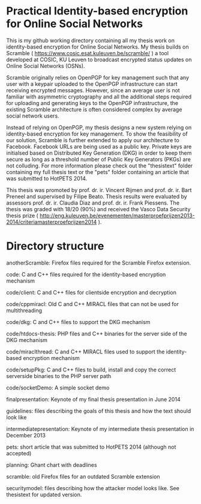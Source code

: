 Practical Identity-based encryption for Online Social Networks
======

This is my github working directory containing all my thesis work on identity-based encryption for Online Social Networks. My thesis builds on Scramble ( https://www.cosic.esat.kuleuven.be/scramble/ ) a tool developed at COSIC, KU Leuven to broadcast encrypted status updates on Online Social Networks (OSNs).

Scramble originally relies on OpenPGP for key management such that any user with a keypair uploaded to the OpenPGP infrastructure can start receiving encrypted messages. However, since an average user is not familiar with asymmetric cryptography and all the additional steps required for uploading and generating keys to the OpenPGP infrastructure, the existing Scramble architecture is often considered complex by average social network users.

Instead of relying on OpenPGP, my thesis designs a new system relying on identity-based encryption for key management. To show the feasibility of our solution, Scramble is further extended to apply our architecture to Facebook. Facebook URLs are being used as a public key. Private keys are initialsed based on Distributed Key Generation (DKG) in order to keep them secure as long as a threshold number of Public Key Generators (PKGs) are not colluding. For more information please check out the "thesistext" folder containing my full thesis text or the "pets" folder containing an article that was submitted to HotPETS 2014.

This thesis was promoted by prof. dr. ir. Vincent Rijmen and prof. dr. ir. Bart Preneel and supervised by Filipe Beato. Thesis results were evaluated by assessors prof. dr. ir. Claudia Diaz and prof. dr. ir. Frank Piessens. The thesis was graded with 18/20 (90%) and received the Vasco Data Security thesis prize ( http://eng.kuleuven.be/evenementen/masterproefprijzen2013-2014/criteriamasterproefprijzen2014 ).

Directory structure
=====
anotherScramble:          Firefox files required for the Scramble Firefox extension.

code:                     C and C++ files required for the identity-based encryption mechanism

 code/client:             C and C++ files for clientside encryption and decryption
 
 code/cppmiracl:          Old C and C++ MIRACL files that can not be used for multithreading
 
 code/dkg:                C and C++ files to support the DKG mechanism
 
 code/htdocs-thesis:      PHP files and C++ binaries for the server side of the DKG mechanism
 
 code/miraclthread:       C and C++ MIRACL files used to support the identity-based encryption mechanism
 
 code/setupPkg:           C and C++ files to build, install and copy the correct serverside binaries to the PHP server path
 
 code/socketDemo:         A simple socket demo
 
finalpresentation:        Keynote of my final thesis presentation in June 2014

guidelines:               files describing the goals of this thesis and how the text should look like

intermediatepresentation: Keynote of my intermediate thesis presentation in December 2013

pets:                     short article that was submitted to HotPETS 2014 (although not accepted)

planning:                 Ghant chart with deadlines

scramble:                 old Firefox files for an outdated Scramble extension

securitymodel:            files describing how the attacker model looks like. See thesistext for updated version.


